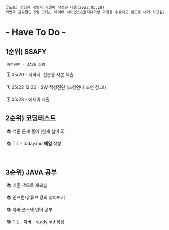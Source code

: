 ```markdown
굿노트) 상심한 개발자 파일에 작성된 내용(2022.05.18) 
저번주 금요일인 5월 13일, 데이터 사이언스&엔지니어링 과정을 수료하고 앞으로 내가 하고싶은, 해야 할 것들에 대해 정리해보기로 하였다. 
```

# - Have To Do -

## 	1순위) SSAFY

​			`비전공반 - JAVA 희망`

​			🗓 05/20 - 서약서, 신분증 사본 제출

​			🗓 05/22 12:30 - SW 적성진단 (조청언니 조언 참고!)

​			🗓 05/28 - 에세이 제출



## 	2순위) 코딩테스트

​			📚 백준 문제 풀이 (현재 실버 5)

​			📚 TIL - today.md **매일** 작성

​				

## 	3순위) JAVA 공부

​			📚 기존 책으로 재복습

​			📚 인프런/유튜브 강의 찾아보기

​			📚 자바 풀스텍 언어 공부

​			📚 TIL - 자바 - study.md 작성



